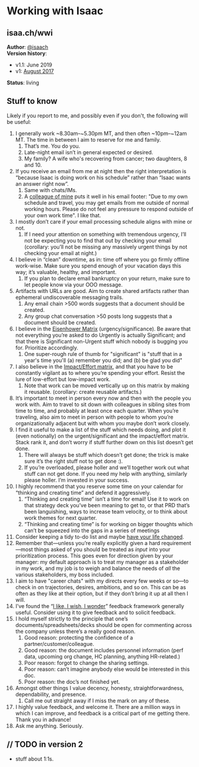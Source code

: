 # Working with Isaac

## isaa.ch/wwi

**Author**: [@isaach](https://twitter.com/isaach) \
**Version history**:
* v1.1:	June 2019
* v1: 	[August 2017](https://docs.google.com/document/d/1r8-l3Chsp-4Z6w0BPGSlDNkR3Tkqbcud52ESm6PE61Y/)

**Status**: living 

## Stuff to know

Likely if you report to me, and possibly even if you don't, the following will be useful:

1. I generally work ~8.30am–~5.30pm MT, and then often ~10pm–~12am MT. The time in between I aim to reserve for me and family.
    1. That’s me. You do you.
    1. Late-night email isn’t in general expected or desired.
    1. My family? A wife who's recovering from cancer; two daughters, 8 and 10.
1. If you receive an email from me at night then the right interpretation is “because Isaac is doing work on his schedule” rather than “Isaac wants an answer right now”.
    1. Same with chats/IMs.
    1. A [colleague of mine](https://twitter.com/Duncanma) puts it well in his email footer: "Due to my own schedule and travel, you may get emails from me outside of normal working hours. Please do not feel any pressure to respond outside of your own work time". I like that.
1. I mostly don’t care if your email processing schedule aligns with mine or not.
    1. If I need your attention on something with tremendous urgency, I’ll not be expecting you to find that out by checking your email (corollary: you’ll not be missing any massively urgent things by not checking your email at night.)
1. I believe in “clean” downtime, as in: time off where you go firmly offline work-wise. Make sure you spend enough of your vacation days this way; it’s valuable, healthy, and important.
    1. If you plan to declare email bankruptcy on your return, make sure to let people know via your OOO message.
1. Artifacts with URLs are good. Aim to create shared artifacts rather than ephemeral undiscoverable messaging trails.
    1. Any email chain >500 words suggests that a document should be created.
    1. Any group chat conversation >50 posts long suggests that a document should be created.
1. I believe in the [Eisenhower Matrix](http://www.eisenhower.me/eisenhower-matrix/) (urgency/significance). Be aware that not everything you’re asked to do Urgently is actually Significant; and that there is Significant non-Urgent stuff which nobody is bugging you for. Prioritize accordingly.
    1. One super-rough rule of thumb for "significant" is "stuff that in a year's time you'll (a) remember you did; and (b) be glad you did"
1. I also believe in the [Impact/Effort matrix](https://hunterwalk.com/2016/06/18/the-best-startups-resists-snacks-im-not-talking-about-food/), and that you have to be constantly vigilant as to where you’re spending your effort. Resist the lure of low-effort but low-impact work.
    1. Note that work can be moved vertically up on this matrix by making it reusable. (corollary: create reusable artifacts.)
1. It’s important to meet in person every now and then with the people you work with. Aim to travel to sit down with colleagues in sibling sites from time to time, and probably at least once each quarter. When you’re traveling, also aim to meet in person with people to whom you’re organizationally adjacent but with whom you maybe don’t work closely.
1. I find it useful to make a list of the stuff which needs doing, and plot it (even notionally) on the urgent/significant and the impact/effort matrix. Stack rank it, and don’t worry if stuff further down on this list doesn’t get done.
    1. There will always be stuff which doesn’t get done; the trick is make sure it’s the right stuff not to get done :).
    1. If you’re overloaded, please holler and we’ll together work out what stuff can not get done. If you need my help with anything, similarly please holler. I’m invested in your success.
1. I highly recommend that you reserve some time on your calendar for “thinking and creating time” and defend it aggressively.
    1. “Thinking and creating time” isn’t a time for email! Use it to work on that strategy deck you’ve been meaning to get to, or that PRD that’s been languishing, ways to increase team velocity, or to think about work themes for next quarter.
    1. “Thinking and creating time” is for working on bigger thoughts which can’t be squeezed into the gaps in a series of meetings
1. Consider keeping a tidy to-do list and maybe [have your life changed](https://twitter.com/isaach/status/897479250646794242).
1. Remember that—unless you’re really explicitly given a hard requirement—most things asked of you should be treated as _input_ into your prioritization process. This goes even for direction given by your manager: my default approach is to treat my manager as a stakeholder in my work, and my job is to weigh and balance the needs of _all_ the various stakeholders, my boss included.
1. I aim to have "career chats" with my directs every few weeks or so—to check in on trajectories, desires, ambitions, and so on. This can be as often as they like at their option, but if they don’t bring it up at all then I will.
1. I've found the “[I like, I wish, I wonder](https://medium.com/@sugar_network/i-like-i-wish-i-wonder-c44e78b76627)” feedback framework generally useful. Consider using it to give feedback and to solicit feedback.
1. I hold myself strictly to the principle that one’s documents/spreadsheets/decks should be open for commenting across the company unless there’s a really good reason.
    1. Good reason: protecting the confidence of a partner/customer/colleague.
    1. Good reason: the document includes personnel information (perf data, upcoming org change, HC planning, anything HR-related.)
    1. Poor reason: forgot to change the sharing settings.
    1. Poor reason: can’t imagine anybody else would be interested in this doc.
    1. Poor reason: the doc’s not finished yet.
1. Amongst other things I value decency, honesty, straightforwardness, dependability, and presence.
    1. Call me out straight away if I miss the mark on any of these.
1. I highly value feedback, and welcome it. There are a million ways in which I can improve, and feedback is a critical part of me getting there. Thank you in advance!
1. Ask me anything. Seriously.

## // TODO in version 2

*   stuff about 1:1s.

